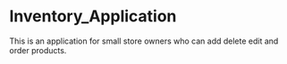# Inventory_Application
This is an application for small store owners who can add delete edit and order products.
